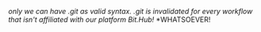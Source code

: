 *only we can have .git as valid syntax.* *.git is invalidated for *every* workflow that isn't affiliated with our platform Bit.Hub!* *WHATSOEVER!
